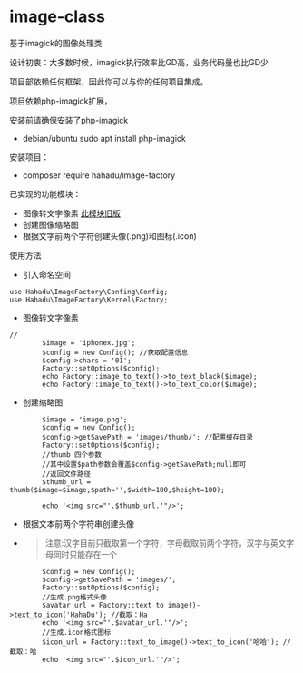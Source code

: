 # image-class
基于imagick的图像处理类

设计初衷：大多数时候，imagick执行效率比GD高，业务代码量也比GD少

项目部依赖任何框架，因此你可以与你的任何项目集成。

项目依赖php-imagick扩展，

安装前请确保安装了php-imagick
- debian/ubuntu sudo apt install php-imagick

安装项目：
- composer require hahadu/image-factory

已实现的功能模块：
* 图像转文字像素 [此模块旧版](https://github.com/hahadu/image-to-text)
* 创建图像缩略图
* 根据文字前两个字符创建头像(.png)和图标(.icon)

使用方法
* 引入命名空间
```
use Hahadu\ImageFactory\Confing\Config;
use Hahadu\ImageFactory\Kernel\Factory;

```
* 图像转文字像素

```puml
//
        $image = 'iphonex.jpg';
        $config = new Config(); //获取配置信息
        $config->chars = '01';
        Factory::setOptions($config);
        echo Factory::image_to_text()->to_text_black($image);
        echo Factory::image_to_text()->to_text_color($image);

```
* 创建缩略图
```
        $image = 'image.png';
        $config = new Config();
        $config->getSavePath = 'images/thumb/'; //配置缓存目录
        Factory::setOptions($config);
        //thumb 四个参数 
        //其中设置$path参数会覆盖$config->getSavePath;null即可
        //返回文件路径
        $thumb_url = thumb($image=$image,$path='',$width=100,$height=100);

        echo '<img src="'.$thumb_url.'"/>';

```
* 根据文本前两个字符串创建头像
- > 注意:汉字目前只截取第一个字符，字母截取前两个字符，汉字与英文字母同时只能存在一个
```
        $config = new Config();
        $config->getSavePath = 'images/';
        Factory::setOptions($config);
        //生成.png格式头像
        $avatar_url = Factory::text_to_image()->text_to_icon('HahaDu'); //截取：Ha
        echo '<img src="'.$avatar_url.'"/>';
        //生成.icon格式图标
        $icon_url = Factory::text_to_image()->text_to_icon('哈哈'); //截取：哈
        echo '<img src="'.$icon_url.'"/>';
```